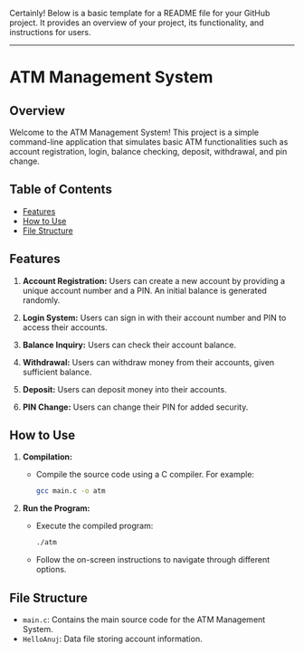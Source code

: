 Certainly! Below is a basic template for a README file for your GitHub project. It provides an overview of your project, its functionality, and instructions for users.

---

# ATM Management System

## Overview

Welcome to the ATM Management System! This project is a simple command-line application that simulates basic ATM functionalities such as account registration, login, balance checking, deposit, withdrawal, and pin change.

## Table of Contents

- [Features](#features)
- [How to Use](#how-to-use)
- [File Structure](#file-structure)

## Features

1. **Account Registration:** Users can create a new account by providing a unique account number and a PIN. An initial balance is generated randomly.

2. **Login System:** Users can sign in with their account number and PIN to access their accounts.

3. **Balance Inquiry:** Users can check their account balance.

4. **Withdrawal:** Users can withdraw money from their accounts, given sufficient balance.

5. **Deposit:** Users can deposit money into their accounts.

6. **PIN Change:** Users can change their PIN for added security.

## How to Use

1. **Compilation:**
   - Compile the source code using a C compiler. For example:
     ```bash
     gcc main.c -o atm
     ```

2. **Run the Program:**
   - Execute the compiled program:
     ```bash
     ./atm
     ```
   - Follow the on-screen instructions to navigate through different options.

## File Structure

- `main.c`: Contains the main source code for the ATM Management System.
- `HelloAnuj`: Data file storing account information.

